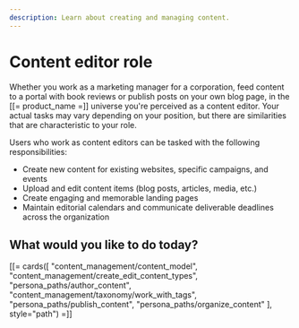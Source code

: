 ```yaml
---
description: Learn about creating and managing content.
---
```


# Content editor role

Whether you work as a marketing manager for a corporation, feed content to a portal 
with book reviews or publish posts on your own blog page, in the [[= product_name =]] 
universe you're perceived as a content editor. Your actual tasks may vary depending 
on your position, but there are similarities that are characteristic to your role.

Users who work as content editors can be tasked with the following responsibilities:

- Create new content for existing websites, specific campaigns, and events
- Upload and edit content items (blog posts, articles, media, etc.)
- Create engaging and memorable landing pages
- Maintain editorial calendars and communicate deliverable deadlines across the organization

## What would you like to do today?

[[= cards([
    "content_management/content_model",
    "content_management/create_edit_content_types",
    "persona_paths/author_content",
    "content_management/taxonomy/work_with_tags",
    "persona_paths/publish_content",
    "persona_paths/organize_content"
], style="path") =]]
